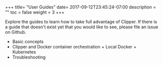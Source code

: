 +++
title= "User Guides"
date= 2017-09-12T23:45:24-07:00
description = ""
toc = false
weight = 3
+++

Explore the guides to learn how to take full advantage of Clipper.
If there is a guide that doesn't exist yet that you would like to see, please file an issue on Github.

+ Basic concepts
+ Clipper and Docker container orchestration
      + Local Docker
      + Kubernetes
+ Troubleshooting

